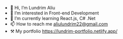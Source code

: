 - 👋 Hi, I’m Lundrim Aliu
- 👀 I’m interested in Front-end Development
- 🌱 I’m currently learning React.js, C# .Net
- 📫 How to reach me aliulundrim22@gmail.com
- ⚒ My portfolio https://lundrim-portfolio.netlify.app/
<!---
Lundrim23/Lundrim23 is a ✨ special ✨ repository because its `README.md` (this file) appears on your GitHub profile.
You can click the Preview link to take a look at your changes.
--->
